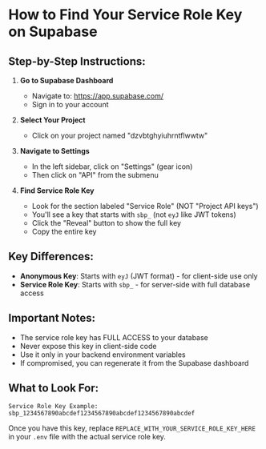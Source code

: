 # How to Find Your Service Role Key on Supabase

## Step-by-Step Instructions:

1. **Go to Supabase Dashboard**
   - Navigate to: https://app.supabase.com/
   - Sign in to your account

2. **Select Your Project**
   - Click on your project named "dzvbtghyiuhrntflwwtw"

3. **Navigate to Settings**
   - In the left sidebar, click on "Settings" (gear icon)
   - Then click on "API" from the submenu

4. **Find Service Role Key**
   - Look for the section labeled "Service Role" (NOT "Project API keys")
   - You'll see a key that starts with `sbp_` (not `eyJ` like JWT tokens)
   - Click the "Reveal" button to show the full key
   - Copy the entire key

## Key Differences:
- **Anonymous Key**: Starts with `eyJ` (JWT format) - for client-side use only
- **Service Role Key**: Starts with `sbp_` - for server-side with full database access

## Important Notes:
- The service role key has FULL ACCESS to your database
- Never expose this key in client-side code
- Use it only in your backend environment variables
- If compromised, you can regenerate it from the Supabase dashboard

## What to Look For:
```
Service Role Key Example: sbp_1234567890abcdef1234567890abcdef1234567890abcdef
```

Once you have this key, replace `REPLACE_WITH_YOUR_SERVICE_ROLE_KEY_HERE` in your `.env` file with the actual service role key.
